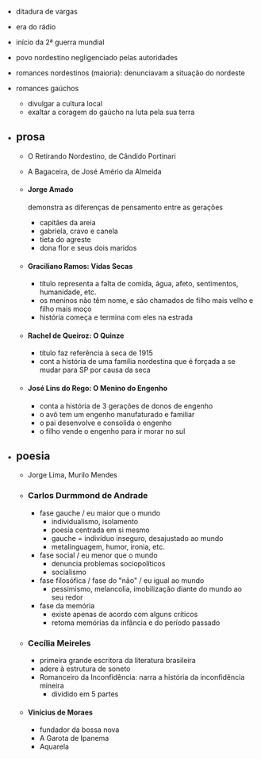 - ditadura de vargas
- era do rádio
- início da 2ª guerra mundial
- povo nordestino negligenciado pelas autoridades

- romances nordestinos (maioria): denunciavam a situação do nordeste
- romances gaúchos
	- divulgar a cultura local
	- exaltar a coragem do gaúcho na luta pela sua terra

- ## prosa
	- O Retirando Nordestino, de Cândido Portinari
	- A Bagaceira, de José Amério da Almeida
	
	- #### Jorge Amado
		demonstra as diferenças de pensamento entre as gerações
		- capitães da areia
		- gabriela, cravo e canela
		- tieta do agreste
		- dona flor e seus dois maridos
	
	- #### Graciliano Ramos: Vidas Secas
		- título representa a falta de comida, água, afeto, sentimentos, humanidade, etc.
		- os meninos não têm nome, e são chamados de filho mais velho e filho mais moço
		- história começa e termina com eles na estrada
	
	- #### Rachel de Queiroz: O Quinze
		- título faz referência à seca de 1915
		- cont a história de uma família nordestina que é forçada a se mudar para SP por causa da seca
	
	- #### José Lins do Rego: O Menino do Engenho
		- conta a história de 3 gerações de donos de engenho
		- o avô tem um engenho manufaturado e familiar
		- o pai desenvolve e consolida o engenho
		- o filho vende o engenho para ir morar no sul

- ## poesia
	- Jorge Lima, Murilo Mendes
	
	- ### Carlos Durmmond de Andrade
		- fase gauche / eu maior que o mundo
			- individualismo, isolamento
			- poesia centrada em si mesmo
			- gauche = indivíduo inseguro, desajustado ao mundo
			- metalinguagem, humor, ironia, etc.
		- fase social / eu menor que o mundo
			- denuncia problemas sociopolíticos
			- socialismo
		- fase filosófica / fase do "não" / eu igual ao mundo
			- pessimismo, melancolia, imobilização diante do mundo ao seu redor
		- fase da memória
			- existe apenas de acordo com alguns críticos
			- retoma memórias da infância e do período passado
	
	- ### Cecília Meireles
		- primeira grande escritora da literatura brasileira
		- adere à estrutura de soneto
		- Romanceiro da Inconfidência: narra a história da inconfidência mineira
			- dividido em 5 partes
	
	- #### Vinícius de Moraes
		- fundador da bossa nova
		- A Garota de Ipanema
		- Aquarela